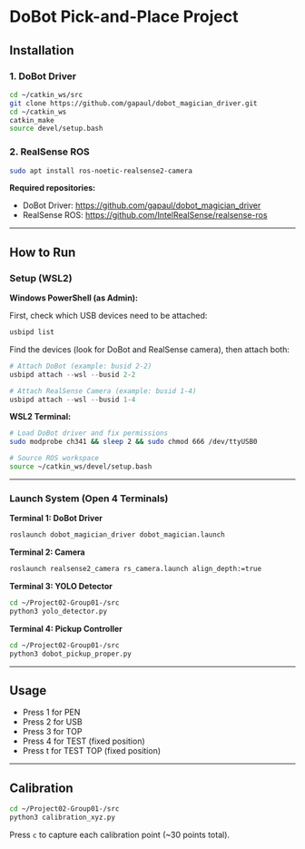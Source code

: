 # DoBot Pick-and-Place Project

## Installation

### 1. DoBot Driver
```bash
cd ~/catkin_ws/src
git clone https://github.com/gapaul/dobot_magician_driver.git
cd ~/catkin_ws
catkin_make
source devel/setup.bash
```

### 2. RealSense ROS
```bash
sudo apt install ros-noetic-realsense2-camera
```

**Required repositories:**
- DoBot Driver: https://github.com/gapaul/dobot_magician_driver
- RealSense ROS: https://github.com/IntelRealSense/realsense-ros

---

## How to Run

### Setup (WSL2)

**Windows PowerShell (as Admin):**

First, check which USB devices need to be attached:
```powershell
usbipd list
```

Find the devices (look for DoBot and RealSense camera), then attach both:
```powershell
# Attach DoBot (example: busid 2-2)
usbipd attach --wsl --busid 2-2

# Attach RealSense Camera (example: busid 1-4)
usbipd attach --wsl --busid 1-4
```

**WSL2 Terminal:**
```bash
# Load DoBot driver and fix permissions
sudo modprobe ch341 && sleep 2 && sudo chmod 666 /dev/ttyUSB0

# Source ROS workspace
source ~/catkin_ws/devel/setup.bash
```

---

### Launch System (Open 4 Terminals)

**Terminal 1: DoBot Driver**
```bash
roslaunch dobot_magician_driver dobot_magician.launch
```

**Terminal 2: Camera**
```bash
roslaunch realsense2_camera rs_camera.launch align_depth:=true
```

**Terminal 3: YOLO Detector**
```bash
cd ~/Project02-Group01-/src
python3 yolo_detector.py
```

**Terminal 4: Pickup Controller**
```bash
cd ~/Project02-Group01-/src
python3 dobot_pickup_proper.py
```

---

## Usage
- Press 1 for PEN
- Press 2 for USB
- Press 3 for TOP
- Press 4 for TEST (fixed position)
- Press t for TEST TOP (fixed position)

---

## Calibration

```bash
cd ~/Project02-Group01-/src
python3 calibration_xyz.py
```

Press `c` to capture each calibration point (~30 points total).
